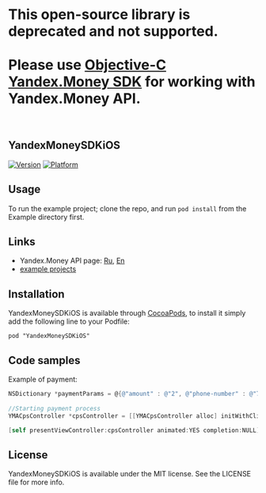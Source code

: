 # This open-source library is deprecated and not supported. <br><br> Please use [Objective-C Yandex.Money SDK](https://github.com/yandex-money/yandex-money-sdk-objc) for working with Yandex.Money API. 

<br>

## YandexMoneySDKiOS

[![Version](http://cocoapod-badges.herokuapp.com/v/YandexMoneySDKiOS/badge.png)](http://api.yandex.ru/money/)
[![Platform](http://cocoapod-badges.herokuapp.com/p/YandexMoneySDKiOS/badge.png)](http://api.yandex.ru/money/)

## Usage

To run the example project; clone the repo, and run `pod install` from the Example directory first.

## Links

* Yandex.Money API page: [Ru](http://api.yandex.ru/money/), [En](http://api.yandex.com/money/)
* [example projects](https://github.com/yandex-money/yandex-money-sdk-ios/tree/master/Example)

## Installation

YandexMoneySDKiOS is available through [CocoaPods](http://cocoapods.org), to install
it simply add the following line to your Podfile:

    pod "YandexMoneySDKiOS"

## Code samples

Example of payment:

```Objective-C
NSDictionary *paymentParams = @{@"amount" : @"2", @"phone-number" : @"79088888888"};
    
//Starting payment process
YMACpsController *cpsController = [[YMACpsController alloc] initWithClientId:kClientId patternId:@"phone-topup" andPaymentParams:paymentParams];

[self presentViewController:cpsController animated:YES completion:NULL];
```

## License

YandexMoneySDKiOS is available under the MIT license. See the LICENSE file for more info.

